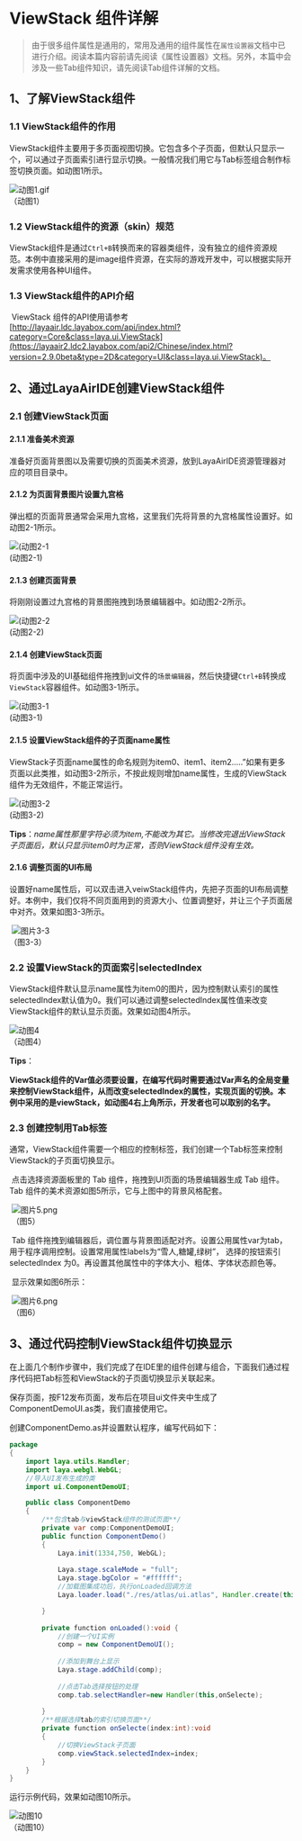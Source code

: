 # ViewStack 组件详解

> 由于很多组件属性是通用的，常用及通用的组件属性在`属性设置器`文档中已进行介绍。阅读本篇内容前请先阅读《属性设置器》文档。另外，本篇中会涉及一些Tab组件知识，请先阅读Tab组件详解的文档。

## 1、了解ViewStack组件

### 1.1 ViewStack组件的作用

ViewStack组件主要用于多页面视图切换。它包含多个子页面，但默认只显示一个，可以通过子页面索引进行显示切换。一般情况我们用它与Tab标签组合制作标签切换页面。如动图1所示。

![动图1.gif](img/1.gif)<br/>（动图1） 

### 1.2 ViewStack组件的资源（skin）规范

ViewStack组件是通过`Ctrl+B`转换而来的容器类组件，没有独立的组件资源规范。本例中直接采用的是image组件资源，在实际的游戏开发中，可以根据实际开发需求使用各种UI组件。

### 1.3 ViewStack组件的API介绍

​	ViewStack 组件的API使用请参考 [http://layaair.ldc.layabox.com/api/index.html?category=Core&class=laya.ui.ViewStack](https://layaair2.ldc2.layabox.com/api2/Chinese/index.html?version=2.9.0beta&type=2D&category=UI&class=laya.ui.ViewStack)。



## 2、通过LayaAirIDE创建ViewStack组件

### 2.1 创建ViewStack页面  

#### 2.1.1 准备美术资源

准备好页面背景图以及需要切换的页面美术资源，放到LayaAirIDE资源管理器对应的项目目录中。

#### 2.1.2 为页面背景图片设置九宫格

弹出框的页面背景通常会采用九宫格，这里我们先将背景的九宫格属性设置好。如动图2-1所示。

![(动图2-1](img/2-1.gif) <br />(动图2-1)

#### 2.1.3 创建页面背景

将刚刚设置过九宫格的背景图拖拽到场景编辑器中。如动图2-2所示。

![(动图2-2](img/2-2.gif) <br />(动图2-2)

#### 2.1.4 创建ViewStack页面

将页面中涉及的UI基础组件拖拽到ui文件的`场景编辑器`，然后快捷键`Ctrl+B`转换成`ViewStack`容器组件。如动图3-1所示。

![(动图3-1](img/3-1.gif) <br /> (动图3-1)



#### 2.1.5 设置ViewStack组件的子页面name属性

ViewStack子页面name属性的命名规则为item0、item1、item2.....”如果有更多页面以此类推，如动图3-2所示，不按此规则增加name属性，生成的ViewStack组件为无效组件，不能正常运行。

![(动图3-2](img/3-2.gif) <br /> (动图3-2)

**Tips**：*name属性那里字符必须为item,不能改为其它。当修改完退出ViewStack子页面后，默认只显示item0时为正常，否则ViewStack组件没有生效。*



#### 2.1.6 调整页面的UI布局

​	设置好name属性后，可以双击进入veiwStack组件内，先把子页面的UI布局调整好。本例中，我们仅将不同页面用到的资源大小、位置调整好，并让三个子页面居中对齐。效果如图3-3所示。

​        ![图片3-3](img/3-3.png)<br/> （图3-3）



### 2.2   设置ViewStack的页面索引selectedIndex

​	ViewStack组件默认显示name属性为item0的图片，因为控制默认索引的属性selectedIndex默认值为0。我们可以通过调整selectedIndex属性值来改变ViewStack组件的默认显示页面。效果如动图4所示。

![动图4](img/4.gif)<br/>（动图4）

**Tips**：

**ViewStack组件的Var值必须要设置，在编写代码时需要通过Var声名的全局变量来控制ViewStack组件，从而改变selectedIndex的属性，实现页面的切换。本例中采用的是viewStack，如动图4右上角所示，开发者也可以取别的名字。**



### 2.3 创建控制用Tab标签

​	 通常，ViewStack组件需要一个相应的控制标签，我们创建一个Tab标签来控制ViewStack的子页面切换显示。

​	点击选择资源面板里的 Tab 组件，拖拽到UI页面的场景编辑器生成 Tab 组件。 Tab 组件的美术资源如图5所示，它与上图中的背景风格配套。

​        ![图片5.png](img/5.png)<br/>
​      （图5）

​        Tab 组件拖拽到编辑器后，调位置与背景图适配对齐。设置公用属性var为tab，用于程序调用控制。设置常用属性labels为“雪人,糖罐,绿树”， 选择的按钮索引selectedIndex 为0。再设置其他属性中的字体大小、粗体、字体状态颜色等。

​	显示效果如图6所示：

​        ![图片6.png](img/6.png)<br/>
​    （图6）



## 3、通过代码控制ViewStack组件切换显示

​	在上面几个制作步骤中，我们完成了在IDE里的组件创建与组合，下面我们通过程序代码把Tab标签和ViewStack的子页面切换显示关联起来。

​	保存页面，按F12发布页面，发布后在项目ui文件夹中生成了ComponentDemoUI.as类，我们直接使用它。



创建ComponentDemo.as并设置默认程序，编写代码如下：

```java
package
{
	import laya.utils.Handler;
	import laya.webgl.WebGL;	
	//导入UI发布生成的类
	import ui.ComponentDemoUI;

	public class ComponentDemo
	{
		/**包含tab与viewStack组件的测试页面**/
		private var comp:ComponentDemoUI;		
		public function ComponentDemo()
		{
			Laya.init(1334,750, WebGL);
			
			Laya.stage.scaleMode = "full";
			Laya.stage.bgColor = "#ffffff";
			//加载图集成功后，执行onLoaded回调方法
			Laya.loader.load("./res/atlas/ui.atlas", Handler.create(this, onLoaded));

		}
		
		private function onLoaded():void {
			//创建一个UI实例
			comp = new ComponentDemoUI();
						
			//添加到舞台上显示
			Laya.stage.addChild(comp);
			
			//点击Tab选择按钮的处理
			comp.tab.selectHandler=new Handler(this,onSelecte);	
			
		}
		/**根据选择tab的索引切换页面**/
		private function onSelecte(index:int):void
		{
			//切换ViewStack子页面
			comp.viewStack.selectedIndex=index;
		}
	}
}
```

运行示例代码，效果如动图10所示。

![动图10](img/1.gif)<br/>（动图10） 